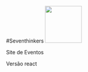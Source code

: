 #Seventhinkers
<img width="100" src="http://www.seventhinkers.com.br/img/logo-header.svg">

Site de Eventos

Versão react


